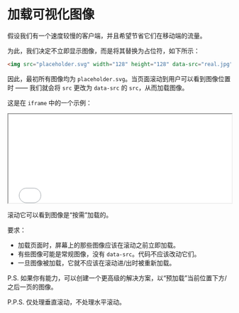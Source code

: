 # 加载可视化图像

假设我们有一个速度较慢的客户端，并且希望节省它们在移动端的流量。

为此，我们决定不立即显示图像，而是将其替换为占位符，如下所示：

```html
<img src="placeholder.svg" width="128" height="128" data-src="real.jpg" * />
```

因此，最初所有图像均为 `placeholder.svg`。当页面滚动到用户可以看到图像位置时 —— 我们就会将 `src` 更改为 `data-src` 的 `src`，从而加载图像。

这是在 `iframe` 中的一个示例：

<iframe src="./root/event-details/onscroll/load-visible-img/solution.view/index.html" height="200" width="100%"></iframe>

滚动它可以看到图像是“按需”加载的。

要求：

- 加载页面时，屏幕上的那些图像应该在滚动之前立即加载。
- 有些图像可能是常规图像，没有 `data-src`。代码不应该改动它们。
- 一旦图像被加载，它就不应该在滚动进/出时被重新加载。

P.S. 如果你有能力，可以创建一个更高级的解决方案，以“预加载”当前位置下方/之后一页的图像。

P.P.S. 仅处理垂直滚动，不处理水平滚动。
